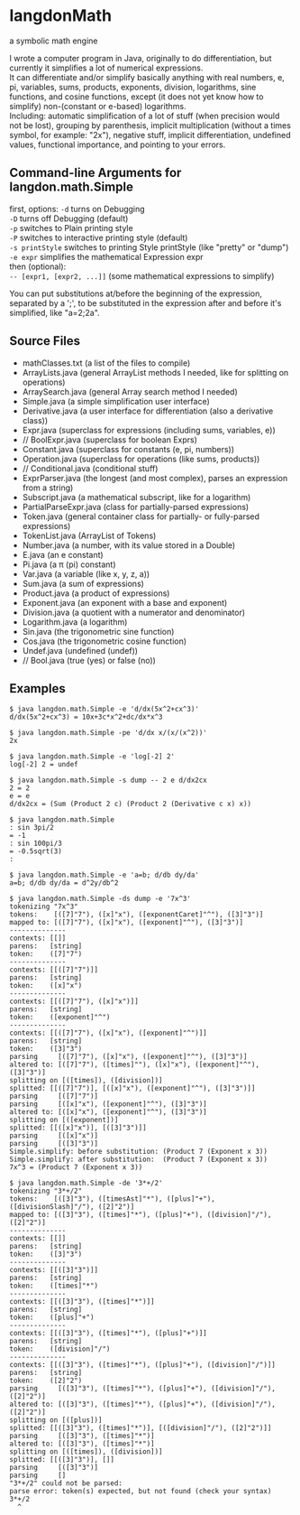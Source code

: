 langdonMath
===========

a symbolic math engine

I wrote a computer program in Java, originally to do differentiation, but currently it simplifies a lot of numerical expressions.  
It can differentiate and/or simplify basically anything with real numbers, e, pi, variables, sums, products, exponents, division, logarithms, sine functions, and cosine functions, except (it does not yet know how to simplify) non-(constant or e-based) logarithms.  
Including: automatic simplification of a lot of stuff (when precision would not be lost), grouping by parenthesis, implicit multiplication (without a times symbol, for example: "2x"), negative stuff, implicit differentiation, undefined values, functional importance, and pointing to your errors.


Command-line Arguments for langdon.math.Simple
----------------------------------------------

first, options:
`-d`       turns on Debugging  
`-D`       turns off Debugging (default)  
`-p`       switches to Plain printing style  
`-P`       switches to interactive printing style (default)  
`-s printStyle`  switches to printing Style printStyle (like "pretty" or "dump")  
`-e expr`  simplifies the mathematical Expression expr  
then (optional):  
`-- [expr1, [expr2, ...]]` (some mathematical expressions to simplify)  

You can put substitutions at/before the beginning of the expression, separated by a ';', to be substituted in the expression after and before it's simplified, like "a=2;2a".


Source Files
------------

+ mathClasses.txt  (a list of the files to compile)
+ ArrayLists.java  (general ArrayList methods I needed, like for splitting on operations)
+ ArraySearch.java (general Array search method I needed)
+ Simple.java      (a simple simplification user interface)
+ Derivative.java  (a user interface for differentiation (also a derivative class))
+ Expr.java        (superclass for expressions (including sums, variables, e))
+ // BoolExpr.java    (superclass for boolean Exprs)
+ Constant.java    (superclass for constants (e, pi, numbers))
+ Operation.java   (superclass for operations (like sums, products))
+ // Conditional.java (conditional stuff)
+ ExprParser.java  (the longest (and most complex), parses an expression from a string)
+ Subscript.java   (a mathematical subscript, like for a logarithm)
+ PartialParseExpr.java (class for partially-parsed expressions)
+ Token.java       (general container class for partially- or fully-parsed expressions)
+ TokenList.java   (ArrayList of Tokens)
+ Number.java      (a number, with its value stored in a Double)
+ E.java           (an e constant)
+ Pi.java          (a π (pi) constant)
+ Var.java         (a variable (like x, y, z, a))
+ Sum.java         (a sum of expressions)
+ Product.java     (a product of expressions)
+ Exponent.java    (an exponent with a base and exponent)
+ Division.java    (a quotient with a numerator and denominator)
+ Logarithm.java   (a logarithm)
+ Sin.java         (the trigonometric sine function)
+ Cos.java         (the trigonometric cosine function)
+ Undef.java       (undefined (undef))
+ // Bool.java        (true (yes) or false (no))


Examples
--------

```
$ java langdon.math.Simple -e 'd/dx(5x^2+cx^3)'
d/dx(5x^2+cx^3) = 10x+3c*x^2+dc/dx*x^3
```

```
$ java langdon.math.Simple -pe 'd/dx x/(x/(x^2))'
2x
```

```
$ java langdon.math.Simple -e 'log[-2] 2'
log[-2] 2 = undef
```

```
$ java langdon.math.Simple -s dump -- 2 e d/dx2cx
2 = 2
e = e
d/dx2cx = (Sum (Product 2 c) (Product 2 (Derivative c x) x))
```

```
$ java langdon.math.Simple
: sin 3pi/2
= -1
: sin 100pi/3
= -0.5sqrt(3)
:
```

```
$ java langdon.math.Simple -e 'a=b; d/db dy/da'
a=b; d/db dy/da = d^2y/db^2
```

```
$ java langdon.math.Simple -ds dump -e '7x^3'
tokenizing "7x^3"
tokens:    [([7]"7"), ([x]"x"), ([exponentCaret]"^"), ([3]"3")]
mapped to: [([7]"7"), ([x]"x"), ([exponent]"^"), ([3]"3")]
--------------
contexts: [[]]
parens:   [string]
token:    ([7]"7")
--------------
contexts: [[([7]"7")]]
parens:   [string]
token:    ([x]"x")
--------------
contexts: [[([7]"7"), ([x]"x")]]
parens:   [string]
token:    ([exponent]"^")
--------------
contexts: [[([7]"7"), ([x]"x"), ([exponent]"^")]]
parens:   [string]
token:    ([3]"3")
parsing     [([7]"7"), ([x]"x"), ([exponent]"^"), ([3]"3")]
altered to: [([7]"7"), ([times]""), ([x]"x"), ([exponent]"^"), ([3]"3")]
splitting on [([times]), ([division])]
splitted: [[([7]"7")], [([x]"x"), ([exponent]"^"), ([3]"3")]]
parsing     [([7]"7")]
parsing     [([x]"x"), ([exponent]"^"), ([3]"3")]
altered to: [([x]"x"), ([exponent]"^"), ([3]"3")]
splitting on [([exponent])]
splitted: [[([x]"x")], [([3]"3")]]
parsing     [([x]"x")]
parsing     [([3]"3")]
Simple.simplify: before substitution: (Product 7 (Exponent x 3))
Simple.simplify: after substitution:  (Product 7 (Exponent x 3))
7x^3 = (Product 7 (Exponent x 3))
```

```
$ java langdon.math.Simple -de '3*+/2'
tokenizing "3*+/2"
tokens:    [([3]"3"), ([timesAst]"*"), ([plus]"+"), ([divisionSlash]"/"), ([2]"2")]
mapped to: [([3]"3"), ([times]"*"), ([plus]"+"), ([division]"/"), ([2]"2")]
--------------
contexts: [[]]
parens:   [string]
token:    ([3]"3")
--------------
contexts: [[([3]"3")]]
parens:   [string]
token:    ([times]"*")
--------------
contexts: [[([3]"3"), ([times]"*")]]
parens:   [string]
token:    ([plus]"+")
--------------
contexts: [[([3]"3"), ([times]"*"), ([plus]"+")]]
parens:   [string]
token:    ([division]"/")
--------------
contexts: [[([3]"3"), ([times]"*"), ([plus]"+"), ([division]"/")]]
parens:   [string]
token:    ([2]"2")
parsing     [([3]"3"), ([times]"*"), ([plus]"+"), ([division]"/"), ([2]"2")]
altered to: [([3]"3"), ([times]"*"), ([plus]"+"), ([division]"/"), ([2]"2")]
splitting on [([plus])]
splitted: [[([3]"3"), ([times]"*")], [([division]"/"), ([2]"2")]]
parsing     [([3]"3"), ([times]"*")]
altered to: [([3]"3"), ([times]"*")]
splitting on [([times]), ([division])]
splitted: [[([3]"3")], []]
parsing     [([3]"3")]
parsing     []
"3*+/2" could not be parsed:
parse error: token(s) expected, but not found (check your syntax)
3*+/2
  ^
```
